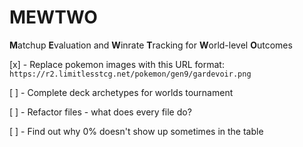 # MEWTWO
**M**atchup **E**valuation and **W**inrate **T**racking for **W**orld-level **O**utcomes

[x] - Replace pokemon images with this URL format: `https://r2.limitlesstcg.net/pokemon/gen9/gardevoir.png`

[ ] - Complete deck archetypes for worlds tournament

[ ] - Refactor files - what does every file do?

[ ] - Find out why 0% doesn't show up sometimes in the table
